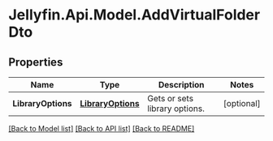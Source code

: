 
# Jellyfin.Api.Model.AddVirtualFolderDto

## Properties

Name | Type | Description | Notes
------------ | ------------- | ------------- | -------------
**LibraryOptions** | [**LibraryOptions**](LibraryOptions.md) | Gets or sets library options. | [optional] 

[[Back to Model list]](../README.md#documentation-for-models)
[[Back to API list]](../README.md#documentation-for-api-endpoints)
[[Back to README]](../README.md)


